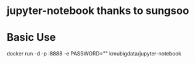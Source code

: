 # jupyter-notebook thanks to sungsoo

# Basic Use

docker run -d -p <port>:8888 -e PASSWORD="<password>" kmubigdata/jupyter-notebook 
